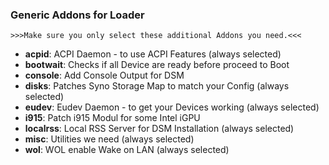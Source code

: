 ### Generic Addons for Loader

`>>>Make sure you only select these additional Addons you need.<<<`

* **acpid**: ACPI Daemon - to use ACPI Features (always selected)
* **bootwait**: Checks if all Device are ready before proceed to Boot
* **console**: Add Console Output for DSM
* **disks**: Patches Syno Storage Map to match your Config (always selected)
* **eudev**: Eudev Daemon - to get your Devices working (always selected)
* **i915**: Patch i915 Modul for some Intel iGPU
* **localrss**: Local RSS Server for DSM Installation (always selected)
* **misc**: Utilities we need (always selected)
* **wol**: WOL enable Wake on LAN (always selected)